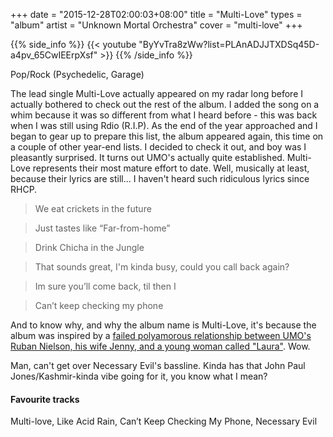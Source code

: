 +++
date = "2015-12-28T02:00:03+08:00"
title = "Multi-Love"
types = "album"
artist = "Unknown Mortal Orchestra"
cover = "multi-love"
+++

{{% side_info %}}
{{< youtube "ByYvTra8zWw?list=PLAnADJJTXDSq45D-a4pv_65CwIEErpXsf" >}}
{{% /side_info %}}

Pop/Rock (Psychedelic, Garage)

The lead single Multi-Love actually appeared on my radar long before I actually bothered to check out the rest of the album. I added the song on a whim because it was so different from what I heard before - this was back when I was still using Rdio (R.I.P). As the end of the year approached and I began to gear up to prepare this list, the album appeared again, this time on a couple of other year-end lists. I decided to check it out, and boy was I pleasantly surprised. It turns out UMO's actually quite established. Multi-Love represents their most mature effort to date. Well, musically at least, because their lyrics are still... I haven't heard such ridiculous lyrics since RHCP.

>We eat crickets in the future

>Just tastes like “Far-from-home”

>Drink Chicha in the Jungle

>That sounds great, I'm kinda busy, could you call back again?

>Im sure you’ll come back, til then I

>Can’t keep checking my phone

And to know why, and why the album name is Multi-Love, it's because the album was inspired by a [failed polyamorous relationship between UMO's Ruban Nielson, his wife Jenny, and a young woman called "Laura"](http://www.theguardian.com/music/2015/jun/09/unknown-mortal-orchestra-interview-multi-love-three-way-relationship). Wow.

Man, can't get over Necessary Evil's bassline. Kinda has that John Paul Jones/Kashmir-kinda vibe going for it, you know what I mean?

#### Favourite tracks

Multi-love, Like Acid Rain, Can’t Keep Checking My Phone, Necessary Evil
